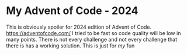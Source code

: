 # My Advent of Code - 2024
This is obviously spoiler for 2024 edition of Advent of Code.
https://adventofcode.com/
I tried to be fast so code quality will be low in many points.
There is not every challenge and not every challenge that there is has a working solution.
This is just for _my_ fun
